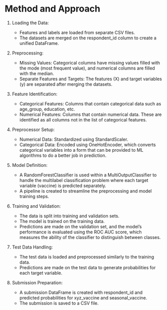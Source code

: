 # Method and Approach
1. Loading the Data:

    - Features and labels are loaded from separate CSV files.
    - The datasets are merged on the respondent_id column to create a unified DataFrame.

2. Preprocessing:

    - Missing Values: Categorical columns have missing values filled with the mode (most frequent value), and numerical columns are filled with the median.
    - Separate Features and Targets: The features (X) and target variables (y) are separated after merging the datasets.

3. Feature Identification:

    - Categorical Features: Columns that contain categorical data such as age_group, education, etc.
    - Numerical Features: Columns that contain numerical data. These are identified as all columns not in the list of categorical features.

4. Preprocessor Setup:

    - Numerical Data: Standardized using StandardScaler.
    - Categorical Data: Encoded using OneHotEncoder, which converts categorical variables into a form that can be provided to ML algorithms to do a better job in prediction.

5. Model Definition:

    - A RandomForestClassifier is used within a MultiOutputClassifier to handle the multilabel classification problem where each target variable (vaccine) is predicted separately.
    - A pipeline is created to streamline the preprocessing and model training steps.

6. Training and Validation:

    - The data is split into training and validation sets.
    - The model is trained on the training data.
    - Predictions are made on the validation set, and the model’s performance is evaluated using the ROC AUC score, which measures the ability of the classifier to distinguish between classes.

7. Test Data Handling:

    - The test data is loaded and preprocessed similarly to the training data.
    - Predictions are made on the test data to generate probabilities for each target variable.

8. Submission Preparation:

    - A submission DataFrame is created with respondent_id and predicted probabilities for xyz_vaccine and seasonal_vaccine.
    - The submission is saved to a CSV file.
